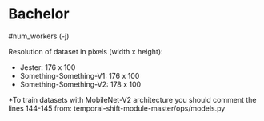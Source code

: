 # Bachelor

#num_workers (-j)

Resolution of dataset in pixels (width x height):
- Jester: 176 x 100
- Something-Something-V1: 176 x 100
- Something-Something-V2: 178 x 100

*To train datasets with MobileNet-V2 architecture you should comment the lines 144-145 from:
temporal-shift-module-master/ops/models.py